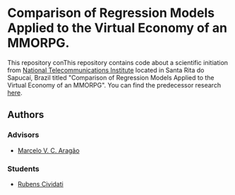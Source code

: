 # Comparison of Regression Models Applied to the Virtual Economy of an MMORPG.

This repository conThis repository contains code about a scientific initiation from [National Telecommunications Institute](https://inatel.br/home/) located in Santa Rita do Sapucaí, Brazil titled "Comparison of Regression Models Applied to the Virtual Economy of an MMORPG". You can find the predecessor research [here](https://github.com/Cividati-inatel-ic/correlation).

## Authors
### Advisors
- [Marcelo V. C. Aragão](https://github.com/marcelovca90)

### Students
- [Rubens Cividati](https://github.com/cividati)
